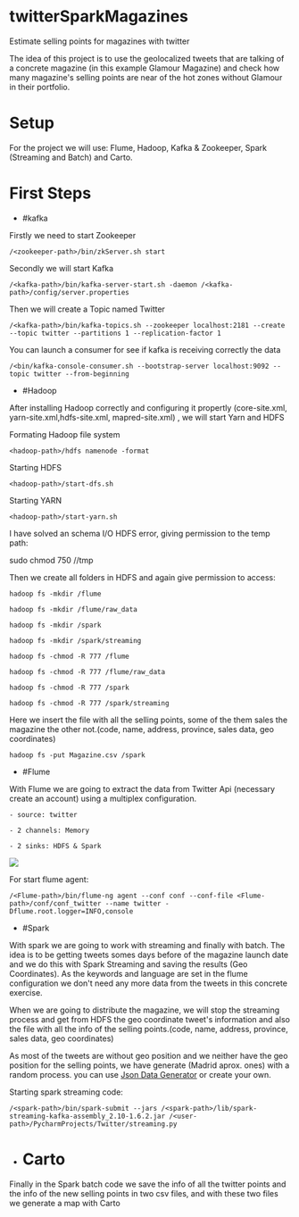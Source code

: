 # twitterSparkMagazines
Estimate selling points for magazines with twitter

The idea of this project is to use the geolocalized tweets that are talking of a concrete magazine (in this example Glamour Magazine) and check how many magazine's selling points are near of the hot zones without Glamour in their portfolio.

# Setup

For the project we will use: Flume, Hadoop, Kafka & Zookeeper, Spark (Streaming and Batch) and Carto.

# First Steps

- #kafka

Firstly we need to start Zookeeper

`/<zookeeper-path>/bin/zkServer.sh start`

Secondly we will start Kafka

`/<kafka-path>/bin/kafka-server-start.sh -daemon /<kafka-path>/config/server.properties`

Then we will create a Topic named Twitter

`/<kafka-path>/bin/kafka-topics.sh --zookeeper localhost:2181 --create --topic twitter --partitions 1 --replication-factor 1`

You can launch a consumer for see if kafka is receiving correctly the data

`/<bin/kafka-console-consumer.sh --bootstrap-server localhost:9092 --topic twitter --from-beginning`

- #Hadoop

After installing Hadoop correctly and configuring it propertly (core-site.xml, yarn-site.xml,hdfs-site.xml, mapred-site.xml) , we will start Yarn and HDFS

Formating Hadoop file system

`<hadoop-path>/hdfs namenode -format`

Starting HDFS

`<hadoop-path>/start-dfs.sh`

Starting YARN

`<hadoop-path>/start-yarn.sh`


I have solved an schema I/O HDFS error, giving permission to the temp path:

sudo chmod 750 /<hadoop-path>/tmp

Then we create all folders in HDFS and again give permission to access: 

`hadoop fs -mkdir /flume`

`hadoop fs -mkdir /flume/raw_data`

`hadoop fs -mkdir /spark`

`hadoop fs -mkdir /spark/streaming`

`hadoop fs -chmod -R 777 /flume`

`hadoop fs -chmod -R 777 /flume/raw_data`

`hadoop fs -chmod -R 777 /spark`

`hadoop fs -chmod -R 777 /spark/streaming`

Here we insert the file with all the selling points, some of the them sales the magazine the other not.(code, name, address, province, sales data, geo coordinates)

`hadoop fs -put Magazine.csv /spark`


- #Flume

With Flume we are going to extract the data from Twitter Api (necessary create an account) using a multiplex configuration.

    - source: twitter

    - 2 channels: Memory

    - 2 sinks: HDFS & Spark

![](https://media.licdn.com/mpr/mpr/AAEAAQAAAAAAAA3jAAAAJDgwZGM3YmYzLWRkYzItNDk4Ni05NDM5LWQyMDRmNThlMzM2Ng.png)
    

For start flume agent:

`/<Flume-path>/bin/flume-ng agent --conf conf --conf-file <Flume-path>/conf/conf_twitter --name twitter -Dflume.root.logger=INFO,console`


- #Spark

With spark we are going to work with streaming and finally with batch. The idea is to be getting tweets somes days before of the magazine launch date and we do this with Spark Streaming and saving the results (Geo Coordinates). As the keywords and language are set in the flume configuration we don't need any more data from the tweets in this concrete exercise.

When we are going to distribute the magazine, we will stop the streaming process and get from HDFS the geo coordinate tweet's information and also the file with all the info of the selling points.(code, name, address, province, sales data, geo coordinates)

As most of the tweets are without geo position and we neither have the geo position for the selling points, we have generate (Madrid aprox. ones) with a random process.
you can use [Json Data Generator](https://github.com/acesinc/json-data-generator) or create your own.

Starting spark streaming code:

`/<spark-path>/bin/spark-submit --jars /<spark-path>/lib/spark-streaming-kafka-assembly_2.10-1.6.2.jar /<user-path>/PycharmProjects/Twitter/streaming.py`

- # Carto

Finally in the Spark batch code we save the info of all the twitter points and the info of the new selling points in two csv files, and with these two files we generate a map with Carto

